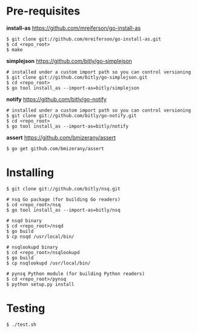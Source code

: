 # Pre-requisites

**install-as** https://github.com/mreiferson/go-install-as

    $ git clone git://github.com/mreiferson/go-install-as.git
    $ cd <repo_root>
    $ make

**simplejson** https://github.com/bitly/go-simplejson

    # installed under a custom import path so you can control versioning
    $ git clone git://github.com/bitly/go-simplejson.git
    $ cd <repo_root>
    $ go tool install_as --import-as=bitly/simplejson

**notify** https://github.com/bitly/go-notify

    # installed under a custom import path so you can control versioning
    $ git clone git://github.com/bitly/go-notify.git
    $ cd <repo_root>
    $ go tool install_as --import-as=bitly/notify

**assert** https://github.com/bmizerany/assert

    $ go get github.com/bmizerany/assert

# Installing

    $ git clone git://github.com/bitly/nsq.git

    # nsq Go package (for building Go readers)
    $ cd <repo_root>/nsq
    $ go tool install_as --import-as=bitly/nsq

    # nsqd binary
    $ cd <repo_root>/nsqd
    $ go build
    $ cp nsqd /usr/local/bin/

    # nsqlookupd binary
    $ cd <repo_root>/nsqlookupd
    $ go build
    $ cp nsqlookupd /usr/local/bin/

    # pynsq Python module (for building Python readers)
    $ cd <repo_root>/pynsq
    $ python setup.py install

# Testing

    $ ./test.sh
